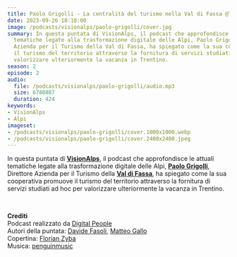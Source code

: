 ```yaml
---
title: Paolo Grigolli - La centralità del turismo nella Val di Fassa @Trento
date: 2023-09-26 18:10:00
image: /podcasts/visionalps/paolo-grigolli/cover.jpg
summary: In questa puntata di VisionAlps, il podcast che approfondisce le attuali
  tematiche legate alla trasformazione digitale delle Alpi, Paolo Grigolli, Direttore
  Azienda per il Turismo della Val di Fassa, ha spiegato come la sua cooperativa promuove
  il turismo del territorio attraverso la fornitura di servizi studiati ad hoc per
  valorizzare ulteriormente la vacanza in Trentino.
season: 2
episode: 2
audio:
  file: /podcasts/visionalps/paolo-grigolli/audio.mp3
  size: 6780887
  duration: 424
keywords:
- VisionAlps
- Alpi
imageset:
- /podcasts/visionalps/paolo-grigolli/cover.1000x1000.webp
- /podcasts/visionalps/paolo-grigolli/cover.2400x2400.jpeg
---
```


In questa puntata di **[VisionAlps](https://www.visionalps.com/)**, il podcast che approfondisce le attuali tematiche legate alla trasformazione digitale delle Alpi, **[Paolo Grigolli](https://it.linkedin.com/in/paolo-grigolli-a7354314)**, Direttore Azienda per il Turismo della **[Val di Fassa](https://www.fassa.com/it)**, ha spiegato come la sua cooperativa promuove il turismo del territorio attraverso la fornitura di servizi studiati ad hoc per valorizzare ulteriormente la vacanza in Trentino.

<br>

**Crediti**<br>
Podcast realizzato da [Digital People](https://w3id.org/digitalpeople)<br>
Autori della puntata: [Davide Fasoli](https://www.linkedin.com/in/davide-fasoli-2b3246179/), [Matteo Gallo](https://www.linkedin.com/in/matteo-gallo-4a5ab31a8/)<br>
Copertina: [Florian Zyba](https://www.linkedin.com/in/florian-zyba/)<br>
Musica: [penguinmusic](https://pixabay.com/users/penguinmusic-24940186/)